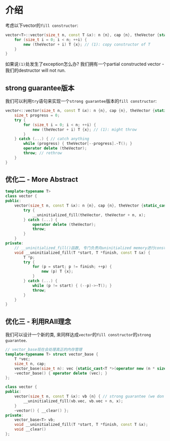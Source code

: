 # 介绍

考虑以下vector的`fill constructor`:

```cpp
vector<T>::vector(size_t n, const T &x): n {n}, cap {n}, theVector {static_cast<T *>(operator new (n * sizeof(T)))} {
    for (size_t i = 0; i < n; ++i) {
        new (theVector + i) T {x}; // (1): copy constructor of T
    }
}
```

如果说`(1)`处发生了exception怎么办? 我们拥有一个partial constructed vector - 我们的destructor will not run.

## strong guarantee版本

我们可以利用`try`语句来实现一个`strong guarantee`版本的`fill constructor`:

```cpp
vector<::vector(size_t n, const T &x): n {n}, cap {n}, theVector {static_cast<T *>(operator new (n * sizeof(T)))} {
	size_t progress = 0;
    try {
        for (size_t i = 0; i < n; ++i) {
            new (theVector + i) T {x}; // (1): might throw
        }
    } catch (...) { // catch anything
        while (progress) { theVector[--progress].~T(); }
        operator delete (theVector);
        throw; // rethrow
    }
}
```

## 优化二 - More Abstract

```cpp
template<typename T>
class vector {
public:
    vector(size_t n, const T &x): n {n}, cap {n}, theVector {static_cast<T *>(operator new (n * sizeof(T)))} {
		try {
            __uninitialized_fill(theVector, theVector + n, x);
        } catch (...) {
            operator delete (theVector);
            throw;
        }
    }
private:
    // __uninitialized_fill()函数, 专门负责向uninitialized memory进行construct - strong guarantee
    void __uninitialized_fill(T *start, T *finish, const T &x) {
        T *p;
        try {
            for (p = start; p != finish; ++p) {
                new (p) T {x};
            }
        } catch (...) {
            while (p != start) { (--p)->~T(); }
            throw;
        }
    }
}
```

## 优化三 - 利用RAII理念

我们可以设计一个新的类, 来同样达成`vector`的`fill constructor`的`strong guarantee`.

```cpp
// vector_base现在会处理真正的内存管理
template<typename T> struct vector_base {
 	T *vec;
    size_t n, cap;
    vector_base(size_t n): vec {static_cast<T *>(operator new (n * sizeof(T)))}, n {n}, cap {n} {}
    ~vector_base() { operator delete (vec); }
};

class vector {
public:
    vector(size_t n, const T &x): vb {n} { // strong guarantee (we don't need a try block anymore, more elegant)
        __uninitialized_fill(vb.vec, vb.vec + n, x);
    }
    ~vector() { __clear() };
private:
    vector_base<T> vb;
    void __uninitialized_fill(T *start, T *finish, const T &x);
    void __clear()
};
```

